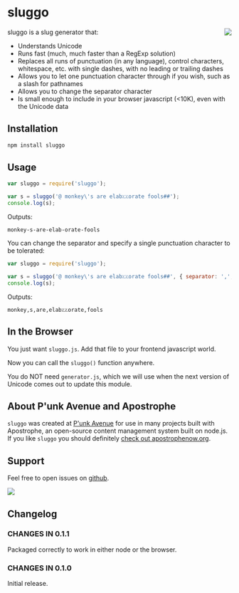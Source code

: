sluggo
======

<a href="http://apostrophenow.org/"><img src="https://raw.github.com/punkave/sluggo/master/logos/logo-box-madefor.png" align="right" /></a>

sluggo is a slug generator that:

* Understands Unicode
* Runs fast (much, much faster than a RegExp solution)
* Replaces all runs of punctuation (in any language), control characters, whitespace, etc. with single dashes, with no leading or trailing dashes
* Allows you to let one punctuation character through if you wish, such as a slash for pathnames
* Allows you to change the separator character
* Is small enough to include in your browser javascript (<10K), even with the Unicode data

## Installation

```bash
npm install sluggo
```

## Usage

```javascript
var sluggo = require('sluggo');

var s = sluggo('@ monkey\'s are elab؉؉orate fools##');
console.log(s);
```

Outputs:

```
monkey-s-are-elab-orate-fools
```

You can change the separator and specify a single punctuation character to be tolerated:

```javascript
var sluggo = require('sluggo');

var s = sluggo('@ monkey\'s are elab؉؉orate fools##', { separator: ',', allowed: '؉'});
console.log(s);
```

Outputs:

```
monkey,s,are,elab؉؉orate,fools
```

## In the Browser

You just want `sluggo.js`. Add that file to your frontend javascript world.

Now you can call the `sluggo()` function anywhere.

You do NOT need `generator.js`, which we will use when the next version of Unicode comes out to update this module.

## About P'unk Avenue and Apostrophe

`sluggo` was created at [P'unk Avenue](http://punkave.com) for use in many projects built with Apostrophe, an open-source content management system built on node.js. If you like `sluggo` you should definitely [check out apostrophenow.org](http://apostrophenow.org).

## Support

Feel free to open issues on [github](http://github.com/punkave/sluggo).

<a href="http://punkave.com/"><img src="https://raw.github.com/punkave/sluggo/master/logos/logo-box-builtby.png" /></a>

## Changelog

### CHANGES IN 0.1.1

Packaged correctly to work in either node or the browser.

### CHANGES IN 0.1.0

Initial release.


